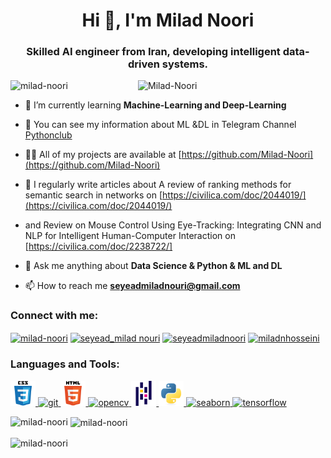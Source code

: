 <h1 align="center">Hi 👋, I'm Milad Noori</h1>
<h3 align="center">Skilled AI engineer from Iran, developing intelligent data-driven systems.</h3>

<img align="right" alt="Milad-Noori" width = "300" src="https://media2.giphy.com/media/78XCFBGOlS6keY1Bil/200w.gif?cid=6c09b952v93wlzhsy3khijcjmkuku0msswrr00atnmnn8rne&ep=v1_gifs_search&rid=200w.gif">

<p align="left"> <img src="https://komarev.com/ghpvc/?username=milad-noori&label=Profile%20views&color=0e75b6&style=flat" alt="milad-noori" /> </p>

- 🌱 I’m currently learning **Machine-Learning and Deep-Learning**

- 📘 You can see my information about ML &DL in Telegram Channel [Pythonclub](https://t.me/pythonc1ub)

- 👨‍💻 All of my projects are available at [https://github.com/Milad-Noori](https://github.com/Milad-Noori)

- 📝 I regularly write articles about A review of ranking methods for semantic search in networks on [https://civilica.com/doc/2044019/](https://civilica.com/doc/2044019/)
- and Review on Mouse Control Using Eye-Tracking: Integrating CNN and NLP for Intelligent Human-Computer Interaction on [https://civilica.com/doc/2238722/]

- 💬 Ask me anything about **Data Science & Python & ML and DL**

- 📫 How to reach me **seyeadmiladnouri@gmail.com**

<h3 align="left">Connect with me:</h3>
<p align="left">
<a href="https://linkedin.com/in/milad-noori" target="blank"><img align="center" src="https://raw.githubusercontent.com/rahuldkjain/github-profile-readme-generator/master/src/images/icons/Social/linked-in-alt.svg" alt="milad-noori" height="30" width="40" /></a>
<a href="https://stackoverflow.com/users/seyead_milad nouri" target="blank"><img align="center" src="https://raw.githubusercontent.com/rahuldkjain/github-profile-readme-generator/master/src/images/icons/Social/stack-overflow.svg" alt="seyead_milad nouri" height="30" width="40" /></a>
<a href="https://kaggle.com/seyeadmiladnoori" target="blank"><img align="center" src="https://raw.githubusercontent.com/rahuldkjain/github-profile-readme-generator/master/src/images/icons/Social/kaggle.svg" alt="seyeadmiladnoori" height="30" width="40" /></a>
<a href="https://instagram.com/miladnhosseini" target="blank"><img align="center" src="https://raw.githubusercontent.com/rahuldkjain/github-profile-readme-generator/master/src/images/icons/Social/instagram.svg" alt="miladnhosseini" height="30" width="40" /></a>
</p>

<h3 align="left">Languages and Tools:</h3>
<p align="left"> <a href="https://www.w3schools.com/css/" target="_blank" rel="noreferrer"> <img src="https://raw.githubusercontent.com/devicons/devicon/master/icons/css3/css3-original-wordmark.svg" alt="css3" width="40" height="40"/> </a> <a href="https://git-scm.com/" target="_blank" rel="noreferrer"> <img src="https://www.vectorlogo.zone/logos/git-scm/git-scm-icon.svg" alt="git" width="40" height="40"/> </a> <a href="https://www.w3.org/html/" target="_blank" rel="noreferrer"> <img src="https://raw.githubusercontent.com/devicons/devicon/master/icons/html5/html5-original-wordmark.svg" alt="html5" width="40" height="40"/> </a> <a href="https://opencv.org/" target="_blank" rel="noreferrer"> <img src="https://www.vectorlogo.zone/logos/opencv/opencv-icon.svg" alt="opencv" width="40" height="40"/> </a> <a href="https://pandas.pydata.org/" target="_blank" rel="noreferrer"> <img src="https://raw.githubusercontent.com/devicons/devicon/2ae2a900d2f041da66e950e4d48052658d850630/icons/pandas/pandas-original.svg" alt="pandas" width="40" height="40"/> </a> <a href="https://www.python.org" target="_blank" rel="noreferrer"> <img src="https://raw.githubusercontent.com/devicons/devicon/master/icons/python/python-original.svg" alt="python" width="40" height="40"/> </a> <a href="https://seaborn.pydata.org/" target="_blank" rel="noreferrer"> <img src="https://seaborn.pydata.org/_images/logo-mark-lightbg.svg" alt="seaborn" width="40" height="40"/> </a> <a href="https://www.tensorflow.org" target="_blank" rel="noreferrer"> <img src="https://www.vectorlogo.zone/logos/tensorflow/tensorflow-icon.svg" alt="tensorflow" width="40" height="40"/> </a> </p>

<p><img align="left" src="https://github-readme-stats.vercel.app/api/top-langs?username=milad-noori&show_icons=true&locale=en&layout=compact" alt="milad-noori" /></p>

<p>&nbsp;<img align="center" src="https://github-readme-stats.vercel.app/api?username=milad-noori&show_icons=true&locale=en" alt="milad-noori" /></p>

<p><img align="center" src="https://github-readme-streak-stats.herokuapp.com/?user=milad-noori&" alt="milad-noori" /></p>
